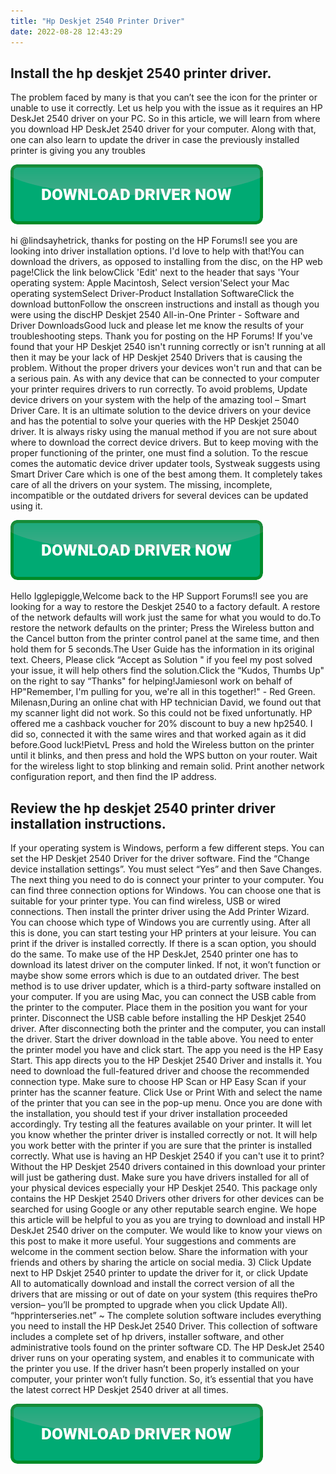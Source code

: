 ```yaml
---
title: "Hp Deskjet 2540 Printer Driver"
date: 2022-08-28 12:43:29
---
```


## Install the hp deskjet 2540 printer driver.

The problem faced by many is that you can’t see the icon for the printer or unable to use it correctly. Let us help you with the issue as it requires an HP DeskJet 2540 driver on your PC. So in this article, we will learn from where you download HP DeskJet 2540 driver for your computer. Along with that, one can also learn to update the driver in case the previously installed printer is giving you any troubles

[![button](https://github.com/driverbay/driverbay.github.io/blob/main/dlbutton.png?raw=true)](https://printerpatch.com/download-printer-driver)


hi @lindsayhetrick, thanks for posting on the HP Forums!I see you are looking into driver installation options. I'd love to help with that!You can download the drivers, as opposed to installing from the disc, on the HP web page!Click the link belowClick 'Edit' next to the header that says 'Your operating system: Apple Macintosh, Select version'Select your Mac operating systemSelect Driver-Product Installation SoftwareClick the download buttonFollow the onscreen instructions and install as though you were using the discHP Deskjet 2540 All-in-One Printer - Software and Driver DownloadsGood luck and please let me know the results of your troubleshooting steps. Thank you for posting on the HP Forums!
If you've found that your HP Deskjet 2540 isn't running correctly or isn't running at all then it may be your lack of HP Deskjet 2540 Drivers that is causing the problem. Without the proper drivers your devices won't run and that can be a serious pain. As with any device that can be connected to your computer your printer requires drivers to run correctly.
To avoid problems, Update device drivers on your system with the help of the amazing tool – Smart Driver Care. It is an ultimate solution to the device drivers on your device and has the potential to solve your queries with the HP Deskjet 25040 driver.
It is always risky using the manual method if you are not sure about where to download the correct device drivers. But to keep moving with the proper functioning of the printer, one must find a solution. To the rescue comes the automatic device driver updater tools, Systweak suggests using Smart Driver Care which is one of the best among them. It completely takes care of all the drivers on your system. The missing, incomplete, incompatible or the outdated drivers for several devices can be updated using it.

[![button](https://github.com/driverbay/driverbay.github.io/blob/main/dlbutton.png?raw=true)](https://printerpatch.com/download-printer-driver)


Hello Igglepiggle,Welcome back to the HP Support Forums!I see you are looking for a way to restore the Deskjet 2540 to a factory default. A restore of the network defaults will work just the same for what you would to do.To restore the network defaults on the printer; Press the Wireless button and the Cancel button from the printer control panel at the same time, and then hold them for 5 seconds.The User Guide has the information in its original text. Cheers,
Please click “Accept as Solution " if you feel my post solved your issue, it will help others find the solution.Click the “Kudos, Thumbs Up" on the right to say “Thanks" for helping!JamiesonI work on behalf of HP"Remember, I'm pulling for you, we're all in this together!" - Red Green.
Milenasn,During an online chat with HP technician David, we found out that my scanner light did not work. So this could not be fixed unfortunatly. HP offered me a cashback voucher for 20% discount to buy a new hp2540. I did so, connected it with the same wires and that worked again as it did before.Good luck!PietvL
Press and hold the Wireless button on the printer until it blinks, and then press and hold the WPS button on your router. Wait for the wireless light to stop blinking and remain solid. Print another network configuration report, and then find the IP address.

## Review the hp deskjet 2540 printer driver installation instructions.

If your operating system is Windows, perform a few different steps. You can set the HP Deskjet 2540 Driver for the driver software. Find the “Change device installation settings”. You must select “Yes” and then Save Changes. The next thing you need to do is connect your printer to your computer. You can find three connection options for Windows. You can choose one that is suitable for your printer type. You can find wireless, USB or wired connections. Then install the printer driver using the Add Printer Wizard. You can choose which type of Windows you are currently using. After all this is done, you can start testing your HP printers at your leisure. You can print if the driver is installed correctly. If there is a scan option, you should do the same.
To make use of the HP DeskJet, 2540 printer one has to download its latest driver on the computer linked. If not, it won’t function or maybe show some errors which is due to an outdated driver. The best method is to use driver updater, which is a third-party software installed on your computer.
If you are using Mac, you can connect the USB cable from the printer to the computer. Place them in the position you want for your printer. Disconnect the USB cable before installing the HP Deskjet 2540 driver. After disconnecting both the printer and the computer, you can install the driver. Start the driver download in the table above. You need to enter the printer model you have and click start. The app you need is the HP Easy Start. This app directs you to the HP Deskjet 2540 Driver and installs it. You need to download the full-featured driver and choose the recommended connection type. Make sure to choose HP Scan or HP Easy Scan if your printer has the scanner feature. Click Use or Print With and select the name of the printer that you can see in the pop-up menu. Once you are done with the installation, you should test if your driver installation proceeded accordingly. Try testing all the features available on your printer. It will let you know whether the printer driver is installed correctly or not. It will help you work better with the printer if you are sure that the printer is installed correctly.
What use is having an HP Deskjet 2540 if you can't use it to print? Without the HP Deskjet 2540 drivers contained in this download your printer will just be gathering dust. Make sure you have drivers installed for all of your physical devices especially your HP Deskjet 2540. This package only contains the HP Deskjet 2540 Drivers other drivers for other devices can be searched for using Google or any other reputable search engine.
We hope this article will be helpful to you as you are trying to download and install HP DeskJet 2540 driver on the computer. We would like to know your views on this post to make it more useful. Your suggestions and comments are welcome in the comment section below. Share the information with your friends and others by sharing the article on social media.
3) Click Update next to HP Dskjet 2540 printer to update the driver for it, or click Update All to automatically download and install the correct version of all the drivers that are missing or out of date on your system (this requires thePro version– you’ll be prompted to upgrade when you click Update All).
“hpprinterseries.net” ~ The complete solution software includes everything you need to install the HP DeskJet 2540 Driver. This collection of software includes a complete set of hp drivers, installer software, and other administrative tools found on the printer software CD.
The HP DeskJet 2540 driver runs on your operating system, and enables it to communicate with the printer you use. If the driver hasn’t been properly installed on your computer, your printer won’t fully function. So, it’s essential that you have the latest correct HP Deskjet 2540 driver at all times.


[![button](https://github.com/driverbay/driverbay.github.io/blob/main/dlbutton.png?raw=true)](https://printerpatch.com/download-printer-driver)